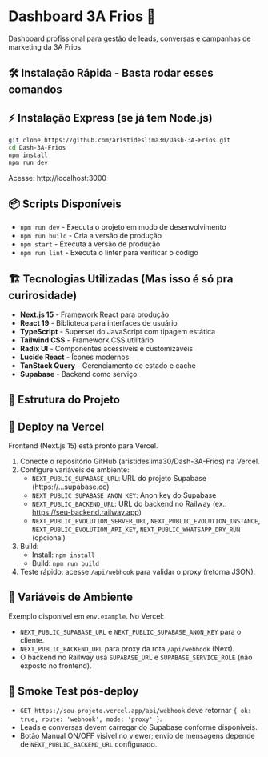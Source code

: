 # Dashboard 3A Frios 🧊

Dashboard profissional para gestão de leads, conversas e campanhas de marketing da 3A Frios.

## 🛠️ Instalação Rápida - Basta rodar esses  comandos

## ⚡ Instalação Express (se já tem Node.js)

```bash
git clone https://github.com/aristideslima30/Dash-3A-Frios.git
cd Dash-3A-Frios
npm install
npm run dev
```

Acesse: http://localhost:3000

## 📦 Scripts Disponíveis

- `npm run dev` - Executa o projeto em modo de desenvolvimento
- `npm run build` - Cria a versão de produção
- `npm start` - Executa a versão de produção
- `npm run lint` - Executa o linter para verificar o código

## 🏗️ Tecnologias Utilizadas (Mas isso é só pra curirosidade)

- **Next.js 15** - Framework React para produção
- **React 19** - Biblioteca para interfaces de usuário
- **TypeScript** - Superset do JavaScript com tipagem estática
- **Tailwind CSS** - Framework CSS utilitário
- **Radix UI** - Componentes acessíveis e customizáveis
- **Lucide React** - Ícones modernos
- **TanStack Query** - Gerenciamento de estado e cache
- **Supabase** - Backend como serviço

## 📁 Estrutura do Projeto

## 🚀 Deploy na Vercel

Frontend (Next.js 15) está pronto para Vercel.

1. Conecte o repositório GitHub (aristideslima30/Dash-3A-Frios) na Vercel.
2. Configure variáveis de ambiente:
   - `NEXT_PUBLIC_SUPABASE_URL`: URL do projeto Supabase (https://...supabase.co)
   - `NEXT_PUBLIC_SUPABASE_ANON_KEY`: Anon key do Supabase
   - `NEXT_PUBLIC_BACKEND_URL`: URL do backend no Railway (ex.: https://seu-backend.railway.app)
   - `NEXT_PUBLIC_EVOLUTION_SERVER_URL`, `NEXT_PUBLIC_EVOLUTION_INSTANCE`, `NEXT_PUBLIC_EVOLUTION_API_KEY`, `NEXT_PUBLIC_WHATSAPP_DRY_RUN` (opcional)
3. Build:
   - Install: `npm install`
   - Build: `npm run build`
4. Teste rápido: acesse `/api/webhook` para validar o proxy (retorna JSON).

## 🔧 Variáveis de Ambiente

Exemplo disponível em `env.example`. No Vercel:
- `NEXT_PUBLIC_SUPABASE_URL` e `NEXT_PUBLIC_SUPABASE_ANON_KEY` para o cliente.
- `NEXT_PUBLIC_BACKEND_URL` para proxy da rota `/api/webhook` (Next).
- O backend no Railway usa `SUPABASE_URL` e `SUPABASE_SERVICE_ROLE` (não exposto no frontend).

## 🧪 Smoke Test pós-deploy

- `GET https://seu-projeto.vercel.app/api/webhook` deve retornar `{ ok: true, route: 'webhook', mode: 'proxy' }`.
- Leads e conversas devem carregar do Supabase conforme disponíveis.
- Botão Manual ON/OFF visível no viewer; envio de mensagens depende de `NEXT_PUBLIC_BACKEND_URL` configurado.
